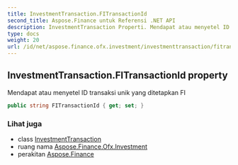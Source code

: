 ```yaml
---
title: InvestmentTransaction.FITransactionId
second_title: Aspose.Finance untuk Referensi .NET API
description: InvestmentTransaction Properti. Mendapat atau menyetel ID transaksi unik yang ditetapkan FI
type: docs
weight: 20
url: /id/net/aspose.finance.ofx.investment/investmenttransaction/fitransactionid/
---
```

## InvestmentTransaction.FITransactionId property

Mendapat atau menyetel ID transaksi unik yang ditetapkan FI

```csharp
public string FITransactionId { get; set; }
```

### Lihat juga

* class [InvestmentTransaction](../)
* ruang nama [Aspose.Finance.Ofx.Investment](../../investmenttransaction/)
* perakitan [Aspose.Finance](../../../)


